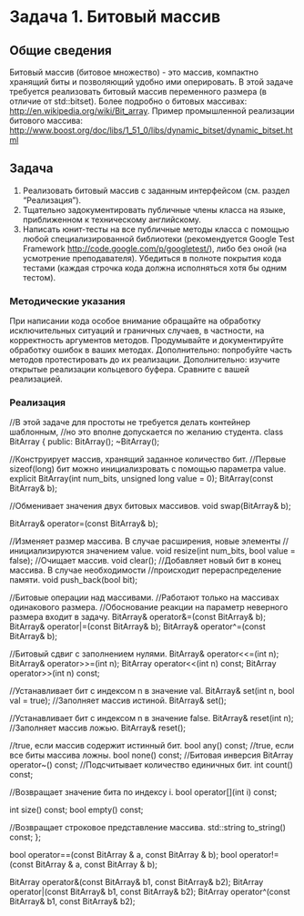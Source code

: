 # Задача 1. Битовый массив
## Общие сведения
Битовый массив (битовое множество) - это массив, компактно хранящий биты и позволяющий удобно ими оперировать. В этой задаче требуется реализовать битовый массив переменного размера (в отличие от std::bitset).
Более подробно о битовых массивах: http://en.wikipedia.org/wiki/Bit_array.
Пример промышленной реализации битового массива: http://www.boost.org/doc/libs/1_51_0/libs/dynamic_bitset/dynamic_bitset.html  
## Задача
1. Реализовать битовый массив с заданным интерфейсом (см. раздел “Реализация”).
2. Тщательно задокументировать публичные члены класса на языке, приближенном к техническому английскому.
3. Написать юнит-тесты на все публичные методы класса с помощью любой специализированной библиотеки (рекомендуется Google Test Framework http://code.google.com/p/googletest/), либо без оной (на усмотрение преподавателя). Убедиться в полноте покрытия кода тестами (каждая строчка кода должна исполняться хотя бы одним тестом).
### Методические указания
При написании кода особое внимание обращайте на обработку исключительных ситуаций и граничных случаев, в частности, на корректность аргументов методов. Продумывайте и документируйте обработку ошибок в ваших методах.
Дополнительно: попробуйте часть методов протестировать до их реализации.
Дополнительно: изучите открытые реализации кольцевого буфера. Сравните с вашей реализацией.
### Реализация
//В этой задаче для простоты не требуется делать контейнер шаблонным,
//но это вполне допускается по желанию студента.
class BitArray
{
public:
BitArray();
  ~BitArray();
  
  //Конструирует массив, хранящий заданное количество бит.
  //Первые sizeof(long) бит можно инициализровать с помощью параметра value.
  explicit BitArray(int num_bits, unsigned long value = 0);
  BitArray(const BitArray& b);


  //Обменивает значения двух битовых массивов.
  void swap(BitArray& b);

  BitArray& operator=(const BitArray& b);


  //Изменяет размер массива. В случае расширения, новые элементы 
  //инициализируются значением value.
  void resize(int num_bits, bool value = false);
  //Очищает массив.
  void clear();
  //Добавляет новый бит в конец массива. В случае необходимости 
  //происходит перераспределение памяти.
  void push_back(bool bit);


  //Битовые операции над массивами.
  //Работают только на массивах одинакового размера.
  //Обоснование реакции на параметр неверного размера входит в задачу.
  BitArray& operator&=(const BitArray& b);
  BitArray& operator|=(const BitArray& b);
  BitArray& operator^=(const BitArray& b);
 
  //Битовый сдвиг с заполнением нулями.
  BitArray& operator<<=(int n);
  BitArray& operator>>=(int n);
  BitArray operator<<(int n) const;
  BitArray operator>>(int n) const;


  //Устанавливает бит с индексом n в значение val.
  BitArray& set(int n, bool val = true);
  //Заполняет массив истиной.
  BitArray& set();

  //Устанавливает бит с индексом n в значение false.
  BitArray& reset(int n);
 //Заполняет массив ложью.
  BitArray& reset();

  //true, если массив содержит истинный бит.
  bool any() const;
  //true, если все биты массива ложны.
  bool none() const;
  //Битовая инверсия
  BitArray operator~() const;
  //Подсчитывает количество единичных бит.
  int count() const;


  //Возвращает значение бита по индексу i.
  bool operator[](int i) const;

  int size() const;
  bool empty() const;
  
  //Возвращает строковое представление массива.
  std::string to_string() const;
};

bool operator==(const BitArray & a, const BitArray & b);
bool operator!=(const BitArray & a, const BitArray & b);

BitArray operator&(const BitArray& b1, const BitArray& b2);
BitArray operator|(const BitArray& b1, const BitArray& b2);
BitArray operator^(const BitArray& b1, const BitArray& b2);

